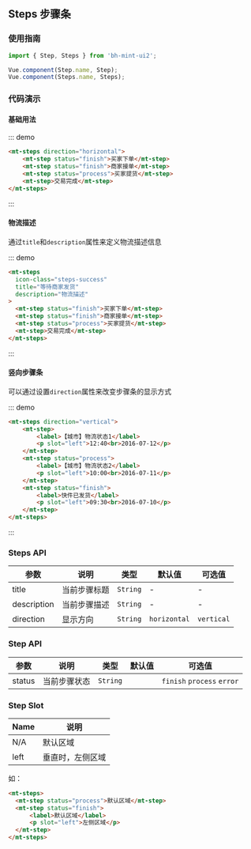 ## Steps 步骤条

### 使用指南
``` javascript
import { Step, Steps } from 'bh-mint-ui2';

Vue.component(Step.name, Step);
Vue.component(Steps.name, Steps);
```

### 代码演示

#### 基础用法


::: demo
```html
<mt-steps direction="horizontal">
    <mt-step status="finish">买家下单</mt-step>
    <mt-step status="finish">商家接单</mt-step>
    <mt-step status="process">买家提货</mt-step>
    <mt-step>交易完成</mt-step>
</mt-steps>

```
:::


#### 物流描述


通过`title`和`description`属性来定义物流描述信息


::: demo
```html
<mt-steps
  icon-class="steps-success"
  title="等待商家发货"
  description="物流描述"
>
  <mt-step status="finish">买家下单</mt-step>
  <mt-step status="finish">商家接单</mt-step>
  <mt-step status="process">买家提货</mt-step>
  <mt-step>交易完成</mt-step>
</mt-steps>
```
:::

#### 竖向步骤条


可以通过设置`direction`属性来改变步骤条的显示方式


::: demo
```html
<mt-steps direction="vertical">
    <mt-step>
        <label>【城市】物流状态1</label>
        <p slot="left">12:40<br>2016-07-12</p>
    </mt-step>
    <mt-step status="process">
        <label>【城市】物流状态2</label>
        <p slot="left">10:00<br>2016-07-11</p>
    </mt-step>
    <mt-step status="finish">
        <label>快件已发货</label>
        <p slot="left">09:30<br>2016-07-10</p>
    </mt-step>
</mt-steps>
```
:::




### Steps API

| 参数 | 说明 | 类型 | 默认值 | 可选值 |
|-----------|-----------|-----------|-------------|-------------|
| title | 当前步骤标题 | `String` | - | - |
| description | 当前步骤描述 | `String` | - | - |
| direction | 显示方向 | `String` | `horizontal` | `vertical` |


### Step API

| 参数 | 说明 | 类型 | 默认值 | 可选值 |
|-----------|-----------|-----------|-------------|-------------|
| status | 当前步骤状态 | `String` | ` ` | `finish` `process` `error` |

### Step Slot

| Name | 说明 |
|-----------|-----------|
| N/A | 默认区域 |
| left | 垂直时，左侧区域 |

如：
```html
<mt-steps>
  <mt-step status="process">默认区域</mt-step>
  <mt-step status="finish">
      <label>默认区域</label>
      <p slot="left">左侧区域</p>
  </mt-step>
</mt-steps>
```
